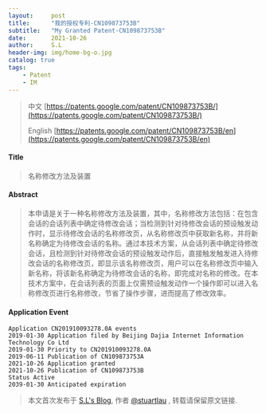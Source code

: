 ```yaml
---
layout:     post
title:      "我的授权专利-CN109873753B"
subtitle:   "My Granted Patent-CN109873753B"
date:       2021-10-26
author:     S.L
header-img: img/home-bg-o.jpg
catalog: true
tags:
    - Patent
    - IM
---
```

> 中文 [https://patents.google.com/patent/CN109873753B/](https://patents.google.com/patent/CN109873753B/)
>
> English [https://patents.google.com/patent/CN109873753B/en](https://patents.google.com/patent/CN109873753B/en)

#### Title
> 名称修改方法及装置












#### Abstract
> 本申请是关于一种名称修改方法及装置，其中，名称修改方法包括：在包含会话的会话列表中确定待修改会话；当检测到针对待修改会话的预设触发动作时，显示待修改会话的名称修改页，从名称修改页中获取新名称，并将新名称确定为待修改会话的名称。通过本技术方案，从会话列表中确定待修改会话，且检测到针对待修改会话的预设触发动作后，直接触发触发进入待修改会话的名称修改页，即显示该名称修改页，用户可以在名称修改页中输入新名称，将该新名称确定为待修改会话的名称，即完成对名称的修改。在本技术方案中，在会话列表的页面上仅需预设触发动作一个操作即可以进入名称修改页进行名称修改，节省了操作步骤，进而提高了修改效率。












#### Application Event
```
Application CN201910093278.0A events 
2019-01-30 Application filed by Beijing Dajia Internet Information Technology Co Ltd
2019-01-30 Priority to CN201910093278.0A
2019-06-11 Publication of CN109873753A
2021-10-26 Application granted
2021-10-26 Publication of CN109873753B
Status Active
2039-01-30 Anticipated expiration
```
> 本文首次发布于 [S.L's Blog](http://elsef.com), 作者 [@stuartlau](http://github.com/stuartlau) ,
转载请保留原文链接.
